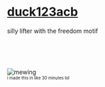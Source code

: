 #  [duck123acb](https://duck123acb.github.io)

silly lifter with the freedom motif

<br>
<br>
<br>

![mewing](https://github.com/user-attachments/assets/16fd6ea9-1931-4215-aae3-a1134b1c30df)  
<sub><sup>i made this in like 30 minutes lol</sup></sub>
